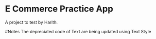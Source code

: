 # E Commerce Practice App

A project to test by Harith.

#Notes
The depreciated code of Text are being updated using Text Style


